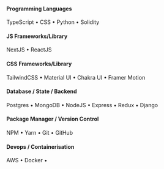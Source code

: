#### Programming Languages
TypeScript • CSS • Python • Solidity

#### JS Frameworks/Library
NextJS • ReactJS 

#### CSS Frameworks/Library
TailwindCSS • Material UI • Chakra UI • Framer Motion 

#### Database / State / Backend
Postgres • MongoDB • NodeJS • Express • Redux • Django

#### Package Manager / Version Control
NPM • Yarn • Git • GitHub

#### Devops / Containerisation
AWS • Docker •

